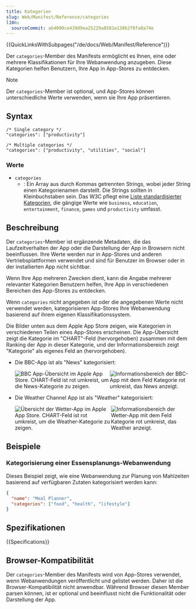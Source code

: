 ```yaml
---
title: Kategorien
slug: Web/Manifest/Reference/categories
l10n:
  sourceCommit: ab4090ce439d9ea25229a8583a138b2f8fa8a74e
---
```


{{QuickLinksWithSubpages("/de/docs/Web/Manifest/Reference")}}

Der `categories`-Member des Manifests ermöglicht es Ihnen, eine oder mehrere Klassifikationen für Ihre Webanwendung anzugeben. Diese Kategorien helfen Benutzern, Ihre App in App-Stores zu entdecken.

> [!NOTE]
> Der `categories`-Member ist optional, und App-Stores können unterschiedliche Werte verwenden, wenn sie Ihre App präsentieren.

## Syntax

```json-nolint
/* Single category */
"categories": ["productivity"]

/* Multiple categories */
"categories": ["productivity", "utilities", "social"]
```

### Werte

- `categories`
  - : Ein Array aus durch Kommas getrennten Strings, wobei jeder String einen Kategorienamen darstellt. Die Strings sollten in Kleinbuchstaben sein. Das W3C pflegt eine [Liste standardisierter Kategorien](https://github.com/w3c/manifest/wiki/Categories), die gängige Werte wie `business`, `education`, `entertainment`, `finance`, `games` und `productivity` umfasst.

## Beschreibung

Der `categories`-Member ist ergänzende Metadaten, die das Laufzeitverhalten der App oder die Darstellung der App in Browsern nicht beeinflussen. Ihre Werte werden nur in App-Stores und anderen Vertriebsplattformen verwendet und sind für Benutzer im Browser oder in der installierten App nicht sichtbar.

Wenn Ihre App mehreren Zwecken dient, kann die Angabe mehrerer relevanter Kategorien Benutzern helfen, Ihre App in verschiedenen Bereichen des App-Stores zu entdecken.

Wenn `categories` nicht angegeben ist oder die angegebenen Werte nicht verwendet werden, kategorisieren App-Stores Ihre Webanwendung basierend auf ihrem eigenen Klassifikationssystem.

Die Bilder unten aus dem Apple App Store zeigen, wie Kategorien in verschiedenen Teilen eines App-Stores erscheinen. Die App-Übersicht zeigt die Kategorie im "CHART"-Feld (hervorgehoben) zusammen mit dem Ranking der App in dieser Kategorie, und der Informationsbereich zeigt "Kategorie" als eigenes Feld an (hervorgehoben).

- Die BBC-App ist als "News" kategorisiert:

  <div style="display: flex; justify-content: center;">
    <img src="bbc.jpeg" alt="BBC App-Übersicht im Apple App Store. CHART-Feld ist rot umkreist, um die News-Kategorie zu zeigen.">
    <img src="bbc-info.jpeg" alt="Informationsbereich der BBC-App mit dem Feld Kategorie rot umkreist, das News anzeigt.">
  </div>

- Die Weather Channel App ist als "Weather" kategorisiert:

  <div style="display: flex; justify-content: center;">
    <img src="weather.jpeg" alt="Übersicht der Wetter-App im Apple App Store. CHART-Feld ist rot umkreist, um die Weather-Kategorie zu zeigen.">
    <img src="weather-info.jpeg" alt="Informationsbereich der Wetter-App mit dem Feld Kategorie rot umkreist, das Weather anzeigt.">
  </div>

## Beispiele

### Kategorisierung einer Essensplanungs-Webanwendung

Dieses Beispiel zeigt, wie eine Webanwendung zur Planung von Mahlzeiten basierend auf verfügbaren Zutaten kategorisiert werden kann:

```json
{
  "name": "Meal Planner",
  "categories": ["food", "health", "lifestyle"]
}
```

## Spezifikationen

{{Specifications}}

## Browser-Kompatibilität

Der `categories`-Member des Manifests wird von App-Stores verwendet, wenn Webanwendungen veröffentlicht und gelistet werden. Daher ist die Browser-Kompatibilität nicht anwendbar. Während Browser diesen Member parsen können, ist er optional und beeinflusst nicht die Funktionalität oder Darstellung der App.

